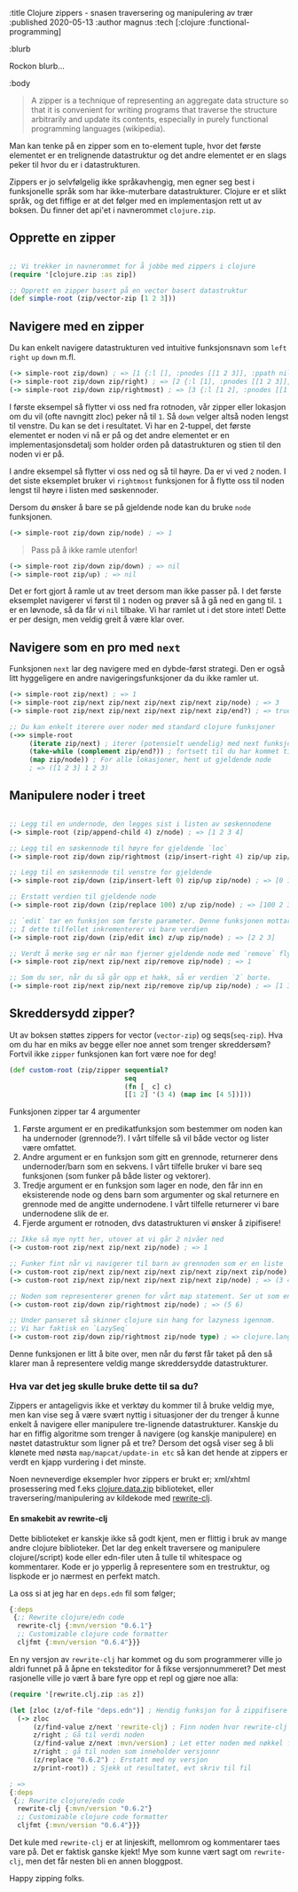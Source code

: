 :title Clojure zippers - snasen traversering og manipulering av trær
:published 2020-05-13
:author magnus
:tech [:clojure :functional-programming]

:blurb

Rockon blurb...


:body

> A zipper is a technique of representing an aggregate data structure so that it is convenient for writing programs that traverse the structure arbitrarily and update its contents, especially in purely functional programming languages (wikipedia).

Man kan tenke på en zipper som en to-element tuple, hvor det første elementet er en trelignende datastruktur og det andre elementet
er en slags peker til hvor du er i datastrukturen.

Zippers er jo selvfølgelig ikke språkavhengig, men egner seg best i funksjonelle språk som har ikke-muterbare datastrukturer.
Clojure er et slikt språk, og det fiffige er at det følger med en implementasjon rett ut av boksen. Du finner det api'et i navnerommet `clojure.zip`.



## Opprette en zipper
```clojure

;; Vi trekker in navnerommet for å jobbe med zippers i clojure
(require '[clojure.zip :as zip])

;; Opprett en zipper basert på en vector basert datastruktur
(def simple-root (zip/vector-zip [1 2 3]))
```

## Navigere med en zipper
Du kan enkelt navigere datastrukturen ved intuitive funksjonsnavn som `left` `right` `up` `down` m.fl.
```clojure
(-> simple-root zip/down) ; => [1 {:l [], :pnodes [[1 2 3]], :ppath nil, :r (2 3)}]
(-> simple-root zip/down zip/right) ; => [2 {:l [1], :pnodes [[1 2 3]], :ppath nil, :r (3)}]
(-> simple-root zip/down zip/rightmost) ; => [3 {:l [1 2], :pnodes [[1 2 3]], :ppath nil, :r nil}]
```

I første eksempel så flytter vi oss ned fra rotnoden, vår zipper eller lokasjon om du vil (ofte navngitt zloc) peker nå til `1`.
Så `down` velger altså noden lengst til venstre. Du kan se det i resultatet. Vi har en 2-tuppel, det første elementet er noden vi nå er på og det andre elementet er en implementasjonsdetalj som holder orden på datastrukturen og stien til den noden vi er på.

I andre eksempel så flytter vi oss ned og så til høyre. Da er vi ved `2` noden.
I det siste eksemplet bruker vi `rightmost` funksjonen for å flytte oss til noden lengst til høyre i listen med søskennoder.


Dersom du ønsker å bare se på gjeldende node kan du bruke `node` funksjonen.
```clojure
(-> simple-root zip/down zip/node) ; => 1
```

> Pass på å ikke ramle utenfor!
```clojure
(-> simple-root zip/down zip/down) ; => nil
(-> simple-root zip/up) ; => nil
```
Det er fort gjort å ramle ut av treet dersom man ikke passer på. I det første eksemplet navigerer vi først til `1` noden og prøver så å gå ned en gang til. `1` er en løvnode, så da får vi `nil` tilbake. Vi har ramlet ut i det store intet!
Dette er per design, men veldig greit å være klar over.

## Navigere som en pro med `next`
Funksjonen `next` lar deg navigere med en dybde-først strategi. Den er også litt hyggeligere en andre navigeringsfunksjoner da du ikke ramler ut.

```clojure
(-> simple-root zip/next) ; => 1
(-> simple-root zip/next zip/next zip/next zip/next zip/node) ; => 3       - Huh?
(-> simple-root zip/next zip/next zip/next zip/next zip/end?) ; => true    - Aha!

;; Du kan enkelt iterere over noder med standard clojure funksjoner
(->> simple-root
     (iterate zip/next) ; iterer (potensielt uendelig) med next funksjonen
     (take-while (complement zip/end?)) ; fortsett til du har kommet til jordens/treets ende
     (map zip/node)) ; For alle lokasjoner, hent ut gjeldende node
     ; => ([1 2 3] 1 2 3)
```

## Manipulere noder i treet

```clojure

;; Legg til en undernode, den legges sist i listen av søskennodene
(-> simple-root (zip/append-child 4) z/node) ; => [1 2 3 4]

;; Legg til en søskennode til høyre for gjeldende `loc`
(-> simple-root zip/down zip/rightmost (zip/insert-right 4) zip/up zip/node) ; => [1 2 3 4]

;; Legg til en søskennode til venstre for gjeldende
(-> simple-root zip/down (zip/insert-left 0) zip/up zip/node) ; => [0 1 2 3]

;; Erstatt verdien til gjeldende node
(-> simple-root zip/down (zip/replace 100) z/up zip/node) ; => [100 2 3]

;; `edit` tar en funksjon som første parameter. Denne funksjonen mottar gjeldende verdi som input parameter.
;; I dette tilfellet inkrementerer vi bare verdien
(-> simple-root zip/down (zip/edit inc) z/up zip/node) ; => [2 2 3]

;; Verdt å merke seg er når man fjerner gjeldende node med `remove` flytter lokasjon seg til forrige node gitt en dypde-først traversering
(-> simple-root zip/next zip/next zip/remove zip/node) ; => 1

;; Som du ser, når du så går opp et hakk, så er verdien `2` borte.
(-> simple-root zip/next zip/next zip/remove zip/up zip/node) ; => [1 3]

```

## Skreddersydd zipper?
Ut av boksen støttes zippers for vector (`vector-zip`) og seqs(`seq-zip`). Hva om du har en miks av begge eller noe annet som trenger skreddersøm? Fortvil ikke `zipper` funksjonen kan fort være noe for deg!

```clojure
(def custom-root (zip/zipper sequential?
                             seq
                             (fn [_ c] c)
                             [[1 2] '(3 4) (map inc [4 5])]))

```
Funksjonen zipper tar 4 argumenter
1. Første argument er en predikatfunksjon som bestemmer om noden kan ha undernoder (grennode?). I vårt tilfelle så vil både vector og lister være omfattet.
2. Andre argument er en funksjon som gitt en grennode, returnerer dens undernoder/barn som en sekvens. I vårt tilfelle bruker vi bare seq funksjonen (som funker på både lister og vektorer).
3. Tredje argument er en funksjon som lager en node, den får inn en eksisterende node og dens barn som argumenter og skal returnere en grennode med de angitte undernodene. I vårt tilfelle returnerer vi bare undernodene slik de er.
4. Fjerde argument er rotnoden, dvs datastrukturen vi ønsker å zipifisere!

```clojure
;; Ikke så mye nytt her, utover at vi går 2 nivåer ned
(-> custom-root zip/next zip/next zip/node) ; => 1

;; Funker fint når vi navigerer til barn av grennoden som er en liste
(-> custom-root zip/next zip/next zip/next zip/next zip/next zip/node) ; => 3
(-> custom-root zip/next zip/next zip/next zip/next zip/node) ; => (3 4)

;; Noden som representerer grenen for vårt map statement. Ser ut som en vanlig liste.
(-> custom-root zip/down zip/rightmost zip/node) ; => (5 6)

;; Under panseret så skinner clojure sin hang for lazyness igennom.
;; Vi har faktisk en `LazySeq`
(-> custom-root zip/down zip/rightmost zip/node type) ; => clojure.lang.LazySeq
```

Denne funksjonen er litt å bite over, men når du først får taket på den så klarer man å representere veldig mange skreddersydde datastrukturer.


### Hva var det jeg skulle bruke dette til sa du?
Zippers er antageligvis ikke et verktøy du kommer til å bruke veldig mye, men kan vise seg å være svært nyttig i situasjoner der du trenger å kunne
enkelt å navigere eller manipulere tre-lignende datastrukturer. Kanskje du har en fiffig algoritme som trenger å navigere (og kanskje manipulere) en nøstet datastruktur som ligner på et tre?
Dersom det også viser seg å bli klønete med nøsta `map/mapcat/update-in etc` så kan det hende at zippers er verdt en kjapp vurdering i det minste.

Noen nevneverdige eksempler hvor zippers er brukt er;  xml/xhtml prosessering med f.eks [clojure.data.zip](https://github.com/clojure/data.zip) biblioteket, eller traversering/manipulering av kildekode med [rewrite-clj](https://github.com/xsc/rewrite-clj).


#### En smakebit av rewrite-clj
Dette biblioteket er kanskje ikke så godt kjent, men er flittig i bruk av mange andre clojure biblioteker.
Det lar deg enkelt traversere og manipulere clojure(/script) kode eller edn-filer uten å tulle til whitespace og kommentarer.
Kode er jo ypperlig å representere som en trestruktur, og lispkode er jo nærmest en perfekt match.


La oss si at jeg har en `deps.edn` fil som følger;
```clojure
{:deps
 {;; Rewrite clojure/edn code
  rewrite-clj {:mvn/version "0.6.1"}
  ;; Customizable clojure code formatter
  cljfmt {:mvn/version "0.6.4"}}}
```

En ny versjon av `rewrite-clj` har kommet og du som programmerer ville jo aldri funnet på å åpne en teksteditor for å fikse versjonnummeret?
Det mest rasjonelle ville jo vært å bare fyre opp et repl og gjøre noe alla:

```clojure
(require '[rewrite.clj.zip :as z])

(let [zloc (z/of-file "deps.edn")] ; Hendig funksjon for å zippifisere innholdet av en edn/clojure/clojurescript fil
  (-> zloc
      (z/find-value z/next 'rewrite-clj) ; Finn noden hvor rewrite-clj er nøkkel
      z/right ; Gå til verdi noden
      (z/find-value z/next :mvn/version) ; Let etter noden med nøkkel for versjonsnr
      z/right ; gå til noden som inneholder versjonnr
      (z/replace "0.6.2") ; Erstatt med ny versjon
      z/print-root)) ; Sjekk ut resultatet, evt skriv til fil

; =>
{:deps
 {;; Rewrite clojure/edn code
  rewrite-clj {:mvn/version "0.6.2"}
  ;; Customizable clojure code formatter
  cljfmt {:mvn/version "0.6.4"}}}

```

Det kule med `rewrite-clj` er at linjeskift, mellomrom og kommentarer taes vare på. Det er faktisk ganske kjekt!
Mye som kunne vært sagt om `rewrite-clj`, men det får nesten bli en annen bloggpost.



Happy zipping folks.

